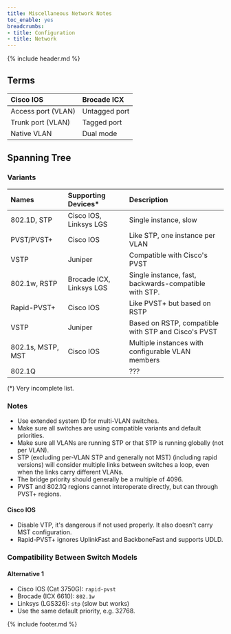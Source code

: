 ```yaml
---
title: Miscellaneous Network Notes
toc_enable: yes
breadcrumbs:
- title: Configuration
- title: Network
---
```

{% include header.md %}

## Terms

| Cisco IOS | Brocade ICX |
| :--- | :--- |
| Access port (VLAN) | Untagged port |
| Trunk port (VLAN) | Tagged port |
| Native VLAN | Dual mode |

## Spanning Tree

### Variants

| Names | Supporting Devices\* | Description |
| :--- | :--- | :--- |
| 802.1D, STP | Cisco IOS, Linksys LGS | Single instance, slow |
| PVST/PVST+ | Cisco IOS | Like STP, one instance per VLAN |
| VSTP | Juniper | Compatible with Cisco's PVST |
| 802.1w, RSTP | Brocade ICX, Linksys LGS | Single instance, fast, backwards-compatible with STP. |
| Rapid-PVST+ | Cisco IOS | Like PVST+ but based on RSTP |
| VSTP | Juniper | Based on RSTP, compatible with STP and Cisco's PVST |
| 802.1s, MSTP, MST | Cisco IOS | Multiple instances with configurable VLAN members |
| 802.1Q |  | ??? |

(\*) Very incomplete list.

### Notes

- Use extended system ID for multi-VLAN switches.
- Make sure all switches are using compatible variants and default priorities.
- Make sure all VLANs are running STP or that STP is running globally (not per VLAN).
- STP (excluding per-VLAN STP and generally not MST) (including rapid versions) will consider multiple links between switches a loop, even when the links carry different VLANs.
- The bridge priority should generally be a multiple of 4096.
- PVST and 802.1Q regions cannot interoperate directly, but can through PVST+ regions.

#### Cisco IOS

- Disable VTP, it's dangerous if not used properly. It also doesn't carry MST configuration.
- Rapid-PVST+ ignores UplinkFast and BackboneFast and supports UDLD.

### Compatibility Between Switch Models

#### Alternative 1

- Cisco IOS (Cat 3750G): `rapid-pvst`
- Brocade (ICX 6610): `802.1w`
- Linksys (LGS326): `stp` (slow but works)
- Use the same default priority, e.g. 32768.

{% include footer.md %}
